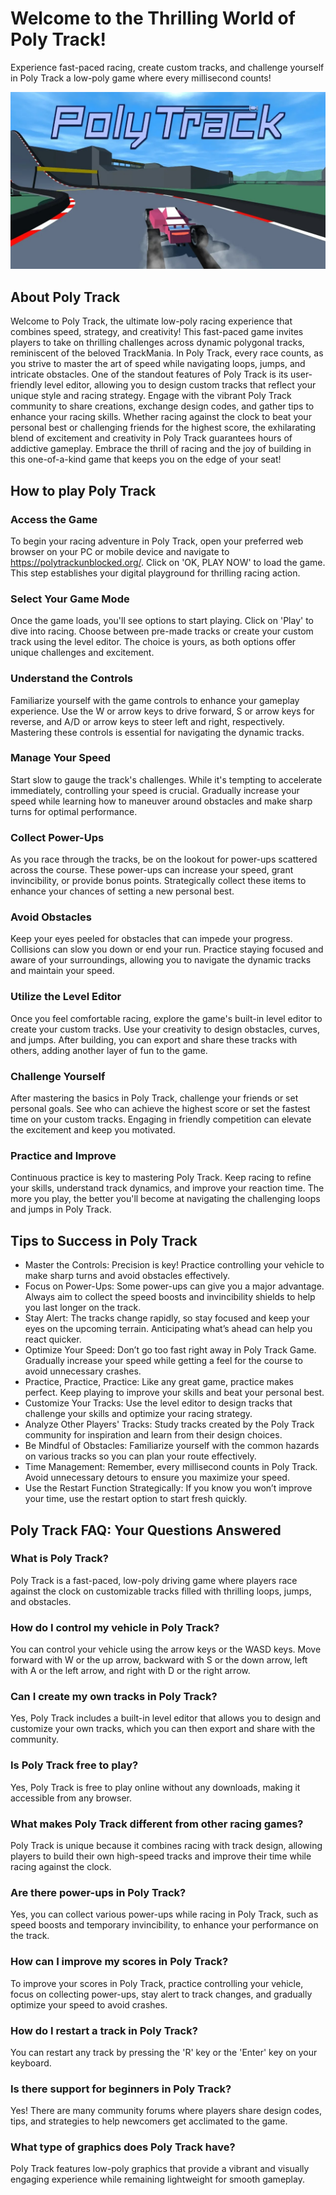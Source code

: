 # Welcome to the Thrilling World of Poly Track!
Experience fast-paced racing, create custom tracks, and challenge yourself in Poly Track a low-poly game where every millisecond counts!

![Poly Track](/polytrack.jpg)

## About Poly Track
Welcome to Poly Track, the ultimate low-poly racing experience that combines speed, strategy, and creativity! This fast-paced game invites players to take on thrilling challenges across dynamic polygonal tracks, reminiscent of the beloved TrackMania. In Poly Track, every race counts, as you strive to master the art of speed while navigating loops, jumps, and intricate obstacles. One of the standout features of Poly Track is its user-friendly level editor, allowing you to design custom tracks that reflect your unique style and racing strategy. Engage with the vibrant Poly Track community to share creations, exchange design codes, and gather tips to enhance your racing skills. Whether racing against the clock to beat your personal best or challenging friends for the highest score, the exhilarating blend of excitement and creativity in Poly Track guarantees hours of addictive gameplay. Embrace the thrill of racing and the joy of building in this one-of-a-kind game that keeps you on the edge of your seat!

## How to play Poly Track
### Access the Game
To begin your racing adventure in Poly Track, open your preferred web browser on your PC or mobile device and navigate to https://polytrackunblocked.org/. Click on 'OK, PLAY NOW' to load the game. This step establishes your digital playground for thrilling racing action.
### Select Your Game Mode
Once the game loads, you'll see options to start playing. Click on 'Play' to dive into racing. Choose between pre-made tracks or create your custom track using the level editor. The choice is yours, as both options offer unique challenges and excitement.
### Understand the Controls
Familiarize yourself with the game controls to enhance your gameplay experience. Use the W or arrow keys to drive forward, S or arrow keys for reverse, and A/D or arrow keys to steer left and right, respectively. Mastering these controls is essential for navigating the dynamic tracks.
### Manage Your Speed
Start slow to gauge the track's challenges. While it's tempting to accelerate immediately, controlling your speed is crucial. Gradually increase your speed while learning how to maneuver around obstacles and make sharp turns for optimal performance.
### Collect Power-Ups
As you race through the tracks, be on the lookout for power-ups scattered across the course. These power-ups can increase your speed, grant invincibility, or provide bonus points. Strategically collect these items to enhance your chances of setting a new personal best.
### Avoid Obstacles
Keep your eyes peeled for obstacles that can impede your progress. Collisions can slow you down or end your run. Practice staying focused and aware of your surroundings, allowing you to navigate the dynamic tracks and maintain your speed.
### Utilize the Level Editor
Once you feel comfortable racing, explore the game's built-in level editor to create your custom tracks. Use your creativity to design obstacles, curves, and jumps. After building, you can export and share these tracks with others, adding another layer of fun to the game.
### Challenge Yourself
After mastering the basics in Poly Track, challenge your friends or set personal goals. See who can achieve the highest score or set the fastest time on your custom tracks. Engaging in friendly competition can elevate the excitement and keep you motivated.
### Practice and Improve
Continuous practice is key to mastering Poly Track. Keep racing to refine your skills, understand track dynamics, and improve your reaction time. The more you play, the better you'll become at navigating the challenging loops and jumps in Poly Track.

## Tips to Success in Poly Track
* Master the Controls: Precision is key! Practice controlling your vehicle to make sharp turns and avoid obstacles effectively.
* Focus on Power-Ups: Some power-ups can give you a major advantage. Always aim to collect the speed boosts and invincibility shields to help you last longer on the track.
* Stay Alert: The tracks change rapidly, so stay focused and keep your eyes on the upcoming terrain. Anticipating what’s ahead can help you react quicker.
* Optimize Your Speed: Don’t go too fast right away in Poly Track Game. Gradually increase your speed while getting a feel for the course to avoid unnecessary crashes.
* Practice, Practice, Practice: Like any great game, practice makes perfect. Keep playing to improve your skills and beat your personal best.
* Customize Your Tracks: Use the level editor to design tracks that challenge your skills and optimize your racing strategy.
* Analyze Other Players' Tracks: Study tracks created by the Poly Track community for inspiration and learn from their design choices.
* Be Mindful of Obstacles: Familiarize yourself with the common hazards on various tracks so you can plan your route effectively.
* Time Management: Remember, every millisecond counts in Poly Track. Avoid unnecessary detours to ensure you maximize your speed.
* Use the Restart Function Strategically: If you know you won’t improve your time, use the restart option to start fresh quickly.

## Poly Track FAQ: Your Questions Answered
### What is Poly Track?
Poly Track is a fast-paced, low-poly driving game where players race against the clock on customizable tracks filled with thrilling loops, jumps, and obstacles.

### How do I control my vehicle in Poly Track?
You can control your vehicle using the arrow keys or the WASD keys. Move forward with W or the up arrow, backward with S or the down arrow, left with A or the left arrow, and right with D or the right arrow.

### Can I create my own tracks in Poly Track?
Yes, Poly Track includes a built-in level editor that allows you to design and customize your own tracks, which you can then export and share with the community.

### Is Poly Track free to play?
Yes, Poly Track is free to play online without any downloads, making it accessible from any browser.

### What makes Poly Track different from other racing games?
Poly Track is unique because it combines racing with track design, allowing players to build their own high-speed tracks and improve their time while racing against the clock.

### Are there power-ups in Poly Track?
Yes, you can collect various power-ups while racing in Poly Track, such as speed boosts and temporary invincibility, to enhance your performance on the track.

### How can I improve my scores in Poly Track?
To improve your scores in Poly Track, practice controlling your vehicle, focus on collecting power-ups, stay alert to track changes, and gradually optimize your speed to avoid crashes.

### How do I restart a track in Poly Track?
You can restart any track by pressing the 'R' key or the 'Enter' key on your keyboard.

### Is there support for beginners in Poly Track?
Yes! There are many community forums where players share design codes, tips, and strategies to help newcomers get acclimated to the game.

### What type of graphics does Poly Track have?
Poly Track features low-poly graphics that provide a vibrant and visually engaging experience while remaining lightweight for smooth gameplay.
